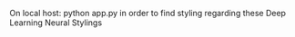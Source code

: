 On local host:
python app.py
in  order to find styling
regarding these
Deep Learning Neural Stylings
